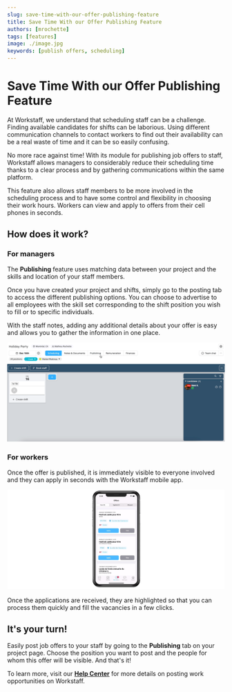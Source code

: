 ```yaml
---
slug: save-time-with-our-offer-publishing-feature
title: Save Time With our Offer Publishing Feature
authors: [mrochette]
tags: [features]
image: ./image.jpg
keywords: [publish offers, scheduling]
---
```


# Save Time With our Offer Publishing Feature

At Workstaff, we understand that scheduling staff can be a challenge. Finding available candidates for shifts can be laborious. Using different communication channels to contact workers to find out their availability can be a real waste of time and it can be so easily confusing.

<!--truncate-->

No more race against time! With its module for publishing job offers to staff, Workstaff allows managers to considerably reduce their scheduling time thanks to a clear process and by gathering communications within the same platform.

This feature also allows staff members to be more involved in the scheduling process and to have some control and flexibility in choosing their work hours. Workers can view and apply to offers from their cell phones in seconds.


## How does it work?

### For managers
The **Publishing** feature uses matching data between your project and the skills and location of your staff members.

Once you have created your project and shifts, simply go to the posting tab to access the different publishing options. You can choose to advertise to all employees with the skill set corresponding to the shift position you wish to fill or to specific individuals.

With the staff notes, adding any additional details about your offer is easy and allows you to gather the information in one place.

![ENweb.gif](images/ENweb.gif)

### For workers
Once the offer is published, it is immediately visible to everyone involved and they can apply in seconds with the Workstaff mobile app.

![Enphone.gif](images/ENphone.gif)

Once the applications are received, they are highlighted so that you can process them quickly and fill the vacancies in a few clicks.


## It's your turn!
Easily post job offers to your staff by going to the **Publishing** tab on your project page. Choose the position you want to post and the people for whom this offer will be visible. And that's it!

To learn more, visit our [**Help Center**](https://help.workstaff.app/docs/managers/scheduling/publish/) for more details on posting work opportunities on Workstaff. 


